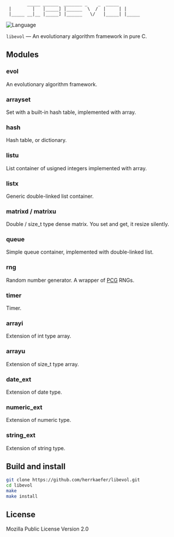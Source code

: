             _____ ______  _______ _    _  _____
     |        |   |_____] |______  \  /  |     | |
     |_____ __|__ |_____] |______   \/   |_____| |_____

![Language](https://img.shields.io/badge/language-C-lightgrey.svg?style=flat)

``libevol`` — An evolutionary algorithm framework in pure C.

## Modules

### evol

An evolutionary algorithm framework.

### arrayset

Set with a built-in hash table, implemented with array.

### hash

Hash table, or dictionary.

### listu

List container of usigned integers implemented with array.

### listx

Generic double-linked list container.

### matrixd / matrixu

Double / size_t type dense matrix. You set and get, it resize silently.

### queue

Simple queue container, implemented with double-linked list.

### rng

Random number generator. A wrapper of [PCG](http://www.pcg-random.org/) RNGs.

### timer

Timer.

### arrayi

Extension of int type array.

### arrayu

Extension of size_t type array.

### date_ext

Extension of date type.

### numeric_ext

Extension of numeric type.

### string_ext

Extension of string type.

## Build and install

```sh
git clone https://github.com/herrkaefer/libevol.git
cd libevol
make
make install
```

## License

Mozilla Public License Version 2.0
